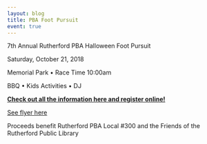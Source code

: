 ```yaml
---
layout: blog
title: PBA Foot Pursuit
event: true
---
```


7th Annual Rutherford PBA Halloween Foot Pursuit

Saturday, October 21, 2018

Memorial Park • Race Time 10:00am

BBQ • Kids Activities • DJ

[**Check out all the information here and register online!**](https://www.rutherfordpba5k.com/)

[See flyer here](https://storage.googleapis.com/static.rutherford-nj.com/police/Flyer%2011%20x%2017.pdf)

Proceeds benefit Rutherford PBA Local #300 and the Friends of the Rutherford Public Library
